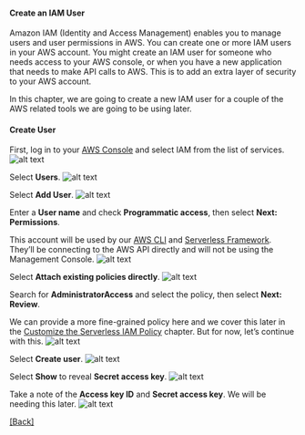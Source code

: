#### **Create an IAM User**
Amazon IAM (Identity and Access Management) enables you to manage users and user permissions in AWS. You can create one or more IAM users in your AWS account. You might create an IAM user for someone who needs access to your AWS console, or when you have a new application that needs to make API calls to AWS. This is to add an extra layer of security to your AWS account.

In this chapter, we are going to create a new IAM user for a couple of the AWS related tools we are going to be using later.

#### **Create User**
First, log in to your [AWS Console](https://console.aws.amazon.com/) and select IAM from the list of services.
![alt text](https://d33wubrfki0l68.cloudfront.net/2cc2854ec2266c61eefd5669659a0095f83fc46a/ab671/assets/iam-user/select-iam-service.png)

Select **Users**.
![alt text](https://d33wubrfki0l68.cloudfront.net/4c2766065b39aeeac766f46cdb2538bad9fbdce8/5c978/assets/iam-user/select-iam-users.png)

Select **Add User**.
![alt text](https://d33wubrfki0l68.cloudfront.net/de5fa16c1b15b229629d7af7a5a6603f63356780/2a7ea/assets/iam-user/add-iam-user.png)

Enter a **User name** and check **Programmatic access**, then select **Next: Permissions**.

This account will be used by our [AWS CLI](https://aws.amazon.com/cli/) and [Serverless Framework](https://serverless.com/). They’ll be connecting to the AWS API directly and will not be using the Management Console.
![alt text](https://d33wubrfki0l68.cloudfront.net/9a42c97feca4f90c37c8bd270216b24392bdf306/50b58/assets/iam-user/fill-in-iam-user-info.png)

Select **Attach existing policies directly**.
![alt text](https://d33wubrfki0l68.cloudfront.net/6afa9e4c6697d3708bcefbdbcb69339bc33eec1e/3d53b/assets/iam-user/add-iam-user-policy.png)

Search for **AdministratorAccess** and select the policy, then select **Next: Review**.

We can provide a more fine-grained policy here and we cover this later in the [Customize the Serverless IAM Policy](https://serverless-stack.com/chapters/customize-the-serverless-iam-policy.html) chapter. But for now, let’s continue with this.
![alt text](https://d33wubrfki0l68.cloudfront.net/d45b1766bd371b496dba47a1cd8e6b731304f3ee/a2cd0/assets/iam-user/added-admin-policy.png)

Select **Create user**.
![alt text](https://d33wubrfki0l68.cloudfront.net/a98dcdcef6a52e1978d5b37e2dd1d13a39df7fe0/8f886/assets/iam-user/review-iam-user.png)

Select **Show** to reveal **Secret access key**.
![alt text](https://d33wubrfki0l68.cloudfront.net/59cfa9104b91b7f5c0a7a8c629111174f79b18f8/dc7de/assets/iam-user/added-iam-user.png)

Take a note of the **Access key ID** and **Secret access key**. We will be needing this later.
![alt text](https://d33wubrfki0l68.cloudfront.net/3a61e6ab057cc3c4c94dcfb7cd9c6d6e6e953a1e/9d8dd/assets/iam-user/iam-user-credentials.png)


[[Back]](https://github.com/eksant/serverless-react-aws)
